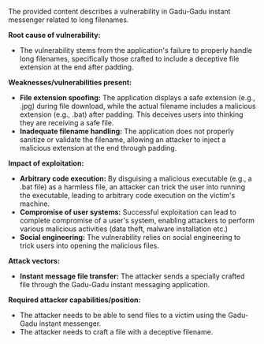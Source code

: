 The provided content describes a vulnerability in Gadu-Gadu instant messenger related to long filenames.

**Root cause of vulnerability:**
- The vulnerability stems from the application's failure to properly handle long filenames, specifically those crafted to include a deceptive file extension at the end after padding.

**Weaknesses/vulnerabilities present:**
- **File extension spoofing:** The application displays a safe extension (e.g., .jpg) during file download, while the actual filename includes a malicious extension (e.g., .bat) after padding. This deceives users into thinking they are receiving a safe file.
- **Inadequate filename handling:** The application does not properly sanitize or validate the filename, allowing an attacker to inject a malicious extension at the end through padding.

**Impact of exploitation:**
- **Arbitrary code execution:** By disguising a malicious executable (e.g., a .bat file) as a harmless file, an attacker can trick the user into running the executable, leading to arbitrary code execution on the victim's machine.
- **Compromise of user systems:** Successful exploitation can lead to complete compromise of a user's system, enabling attackers to perform various malicious activities (data theft, malware installation etc.)
- **Social engineering:** The vulnerability relies on social engineering to trick users into opening the malicious files.

**Attack vectors:**
- **Instant message file transfer:** The attacker sends a specially crafted file through the Gadu-Gadu instant messaging application.

**Required attacker capabilities/position:**
- The attacker needs to be able to send files to a victim using the Gadu-Gadu instant messenger.
- The attacker needs to craft a file with a deceptive filename.